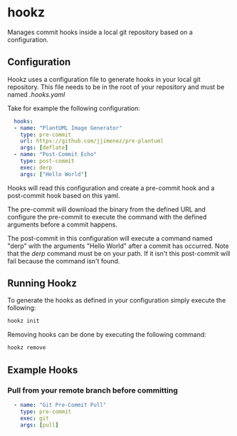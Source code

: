 # hookz

Manages commit hooks inside a local git repository based on a configuration.


## Configuration

Hookz uses a configuration file to generate hooks in your local git repository. This file needs to be in the root of your repository and must be named *.hooks.yaml*

Take for example the following configuration:

``` yaml
  hooks:
  - name: "PlantUML Image Generator"
    type: pre-commit
    url: https://github.com/jjimenez/pre-plantuml
    args: [deflate]
  - name: "Post-Commit Echo"
    type: post-commit
    exec: derp
    args: ["Hello World"]

```

Hooks will read this configuration and create a pre-commit hook and a post-commit hook based on this yaml. 

The pre-commit will download the binary from the defined URL and configure the pre-commit to execute the command with the defined arguments before a commit happens.

The post-commit in this configuration will execute a command named "derp" with the arguments "Hello World" after a commit has occurred. Note that the _derp_ command must be on your path. If it isn't this post-commit will fail because the command isn't found.

## Running Hookz

To generate the hooks as defined in your configuration simply execute the following:

``` bash
hookz init
```

Removing hooks can be done by executing the following command:

``` bash
hookz remove
```
## Example Hooks

### Pull from your remote branch before committing

``` yaml
  - name: "Git Pre-Commit Pull"
    type: pre-commit
    exec: git
    args: [pull]
```



